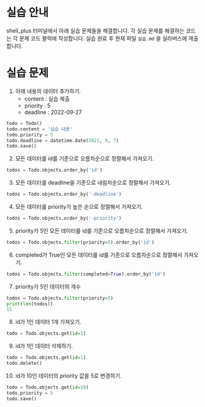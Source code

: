 # 실습 안내

shell_plus 터미널에서 아래 실습 문제들을 해결합니다.
각 실습 문제를 해결하는 코드는 각 문제 코드 블럭에 작성합니다.
실습 완료 후 현재 파일 `실습.md` 을 실라버스에 제출합니다.

# 실습 문제

1. 아래 내용의 데이터 추가하기.
   - content : 실습 제출
   - priority : 5
   - deadline : 2022-09-27

```py
todo = Todo()
todo.content = '실습 내용'
todo.priority = 5
todo.deadline = datetime.date(2022, 9, 7)
todo.save()
```

2. 모든 데이터를 id를 기준으로 오름차순으로 정렬해서 가져오기.

```py
todos = Todo.objects.order_by('id')
```

3. 모든 데이터를 deadline을 기준으로 내림차순으로 정렬해서 가져오기.

```py
todos = Todo.objects.order_by('-deadline')
```

4. 모든 데이터를 priority가 높은 순으로 정렬해서 가져오기.

```py
todos = Todo.objects.order_by('-priority')
```

5. priority가 5인 모든 데이터를 id를 기준으로 오름차순으로 정렬해서 가져오기.

```py
todos = Todo.objects.filter(priority=5).order_by('id')
```

6. completed가 True인 모든 데이터를 id를 기준으로 오름차순으로 정렬해서 가져오기.

```py
todos = Todo.objects.filter(completed=True).order_by('id')
```

7. priority가 5인 데이터의 개수

```py
todos = Todo.objects.filter(priority=5)
print(len(todos))
15
```

8. id가 1인 데이터 1개 가져오기.

```py
todo = Todo.objects.get(id=1)
```

9. id가 1인 데이터 삭제하기.

```py
todo = Todo.objects.get(id=1)
todo.delete()
```

10. id가 10인 데이터의 priority 값을 5로 변경하기.

```py
todo = Todo.objects.get(id=10)
todo.priority = 5
todo.save()
```
